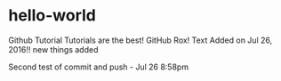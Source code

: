 # hello-world
Github Tutorial
Tutorials are the best! GitHub Rox!
Text Added on Jul 26, 2016!!
new things added

Second test of commit and push - Jul 26 8:58pm